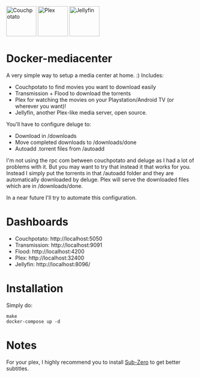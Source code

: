 <img alt="Couchpotato" src="assets/couchpotato.png" height="80">
<img alt="Plex" src="assets/plex.png" height="80">
<img alt="Jellyfin" src="assets/jellyfin.png" height="80">

# Docker-mediacenter

A very simple way to setup a media center at home. :)
Includes:

- Couchpotato to find movies you want to download easily
- Transmission + Flood to download the torrents
- Plex for watching the movies on your Playstation/Android TV (or wherever you want)!
- Jellyfin, another Plex-like media server, open source.

You'll have to configure deluge to:

- Download in /downloads
- Move completed downloads to /downloads/done
- Autoadd .torrent files from /autoadd

I'm not using the rpc com between couchpotato and deluge as I had a lot of problems with it. But you may want to try that instead it that works for you.
Instead I simply put the torrents in that /autoadd folder and they are automatically downloaded by deluge.
Plex will serve the downloaded files which are in /downloads/done.

In a near future I'll try to automate this configuration.

# Dashboards

- Couchpotato: http://localhost:5050
- Transmission: http://localhost:9091
- Flood: http://localhost:4200
- Plex: http://localhost:32400
- Jellyfin: http://localhost:8096/

# Installation

Simply do:

```
make
docker-compose up -d
```

# Notes

For your plex, I highly recommend you to install [Sub-Zero](https://github.com/pannal/Sub-Zero.bundle) to get better subtitles.
